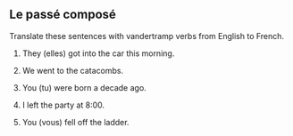 ## **Le passé composé**

Translate these sentences with vandertramp verbs from English to French.

1) They (elles) got into the car this morning.

2) We went to the catacombs.
 
3) You (tu) were born a decade ago.

4) I left the party at 8:00.

5) You (vous) fell off the ladder.
